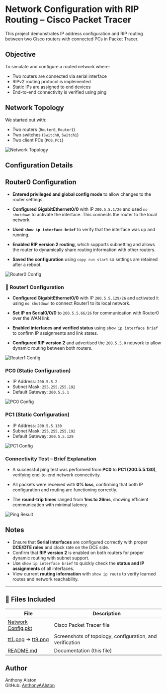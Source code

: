 # Network Configuration with RIP Routing – Cisco Packet Tracer

This project demonstrates IP address configuration and RIP routing between two Cisco routers with connected PCs in Packet Tracer.

## Objective

To simulate and configure a routed network where:
- Two routers are connected via serial interface
- RIPv2 routing protocol is implemented
- Static IPs are assigned to end devices
- End-to-end connectivity is verified using ping

## Network Topology
We started out with:
- Two routers (`Router0`, `Router1`)
- Two switches (`Switch0`, `Switch1`)
- Two client PCs (`PC0`, `PC1`)

![Network Topology](tt1.png)

## Configuration Details

## Router0 Configuration

- **Entered privileged and global config mode** to allow changes to the router settings.

- **Configured GigabitEthernet0/0** with IP `200.5.5.1/26` and used `no shutdown` to activate the interface. This connects the router to the local network.

- **Used `show ip interface brief`** to verify that the interface was up and running.

- **Enabled RIP version 2 routing**, which supports subnetting and allows the router to dynamically share routing information with other routers.

- **Saved the configuration** using `copy run start` so settings are retained after a reboot.

![Router0 Config](tt3.png)

### 🔧 Router1 Configuration 

- **Configured GigabitEthernet0/0** with IP `200.5.5.129/26` and activated it using `no shutdown` to connect Router1 to its local network.

- **Set IP on Serial0/0/0** to `200.5.5.66/26` for communication with Router0 over the WAN link.

- **Enabled interfaces and verified status** using `show ip interface brief` to confirm IP assignments and link states.

- **Configured RIP version 2** and advertised the `200.5.5.0` network to allow dynamic routing between both routers.


![Router1 Config](tt4.png)

### PC0 (Static Configuration)
- IP Address: `200.5.5.2`
- Subnet Mask: `255.255.255.192`
- Default Gateway: `200.5.5.1`

![PC0 Config](tt5.png)

### PC1 (Static Configuration)
- IP Address: `200.5.5.130`
- Subnet Mask: `255.255.255.192`
- Default Gateway: `200.5.5.129`

![PC1 Config](tt6.png)

### Connectivity Test – Brief Explanation

- A successful ping test was performed from **PC0** to **PC1 (200.5.5.130)**, verifying end-to-end network connectivity.

- All packets were received with **0% loss**, confirming that both IP configuration and routing are functioning correctly.

- The **round-trip times** ranged from **1ms to 26ms**, showing efficient communication with minimal latency.

![Ping Result](tt9.png)

## Notes

- Ensure that **Serial interfaces** are configured correctly with proper **DCE/DTE roles** and clock rate on the DCE side.
- Confirm that **RIP version 2** is enabled on both routers for proper dynamic routing with subnet support.
- Use `show ip interface brief` to quickly check the **status and IP assignments** of all interfaces.
- View current **routing information** with `show ip route` to verify learned routes and network reachability.

---

## 📁 Files Included

| File | Description |
|------|-------------|
| [Network Config.pkt](./Network%20Config.pkt) | Cisco Packet Tracer file |
| [tt1.png](./tt1.png) → [tt9.png](./tt9.png) | Screenshots of topology, configuration, and verification |
| [README.md](./README.md) | Documentation (this file) |

## Author

Anthony Alston  
GitHub: [AnthonyAAlston](https://github.com/AnthonyAAlston)
